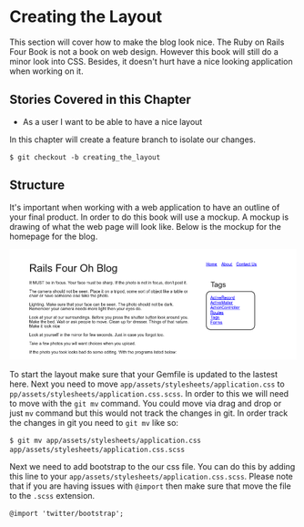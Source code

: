 # Creating the Layout

This section will cover how to make the blog look nice. The Ruby on Rails Four Book is not a book on web design. However this book will still do a minor look into CSS. Besides, it doesn't hurt have a nice looking application when working on it. 

## Stories Covered in this Chapter

* As a user I want to be able to have a nice layout

In this chapter will create a feature branch to isolate our changes.

	$ git checkout -b creating_the_layout

## Structure
It's important when working with a web application to have an outline of your final product. In order to do this book will use a mockup. A mockup is drawing of what the web page will look like. Below is the mockup for the homepage for the blog.


![](images/chapter_4/homepage.png)


To start the layout make sure that your Gemfile is updated to the lastest here. Next you need to move `app/assets/stylesheets/application.css` to `pp/assets/stylesheets/application.css.scss`. In order to this we will need to move with the `git mv` command. You could move via drag and drop or just `mv` command but this would not track the changes in git. In order track the changes in git you need to `git mv` like so:


	$ git mv app/assets/stylesheets/application.css app/assets/stylesheets/application.css.scss

Next we need to add bootstrap to the our css file. You can do this by adding this line to your `app/assets/stylesheets/application.css.scss`. Please note that if you are having issues with `@import` then make sure that move the file to the `.scss` extension. 

	@import 'twitter/bootstrap';
  


  